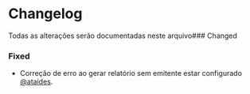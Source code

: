 # Changelog
Todas as alterações serão documentadas neste arquivo### Changed

### Fixed
- Correção de erro ao gerar relatório sem emitente estar configurado [@ataides](https://github.com/ataidesborges).
